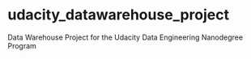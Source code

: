# udacity_datawarehouse_project
Data Warehouse Project for the Udacity Data Engineering Nanodegree Program
